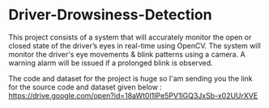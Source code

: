 # Driver-Drowsiness-Detection
This project consists of a system that will accurately monitor the open or closed state of the driver’s eyes in real-time using OpenCV. The system will monitor the driver's eye movements &amp; blink patterns using a camera. A warning alarm will be issued if a prolonged blink is observed.

The code and dataset for the project is huge so I'am sending you the link for the source code and dataset given below :
https://drive.google.com/open?id=18aWt0l1IPe5PV1lGQ3JxSb-x02UUrXVE
